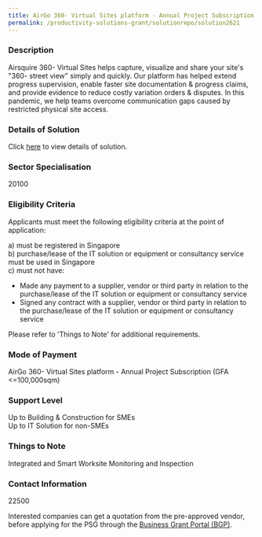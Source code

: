 ```yaml
---
title: AirGo 360- Virtual Sites platform - Annual Project Subscription (GFA <=100,000sqm)
permalink: /productivity-solutions-grant/solutionrepo/solution2621
---
```


### Description

Airsquire 360- Virtual Sites helps capture, visualize and share your site's "360- street view" simply and quickly. Our platform has helped extend progress supervision, enable faster site documentation & progress claims, and provide evidence to reduce costly variation orders & disputes. In this pandemic, we help teams overcome communication gaps caused by restricted physical site access.

### Details of Solution

Click <a href='Airsquire Pte. Ltd.' target='_blank' rel='noopener'>here</a> to view details of solution.

### Sector Specialisation

 20100 

### Eligibility Criteria

Applicants must meet the following eligibility criteria at the point of application:

a) must be registered in Singapore <br>
b) purchase/lease of the IT solution or equipment or consultancy service must be used in Singapore <br>
c) must not have:
- Made any payment to a supplier, vendor or third party in relation to the purchase/lease of the IT solution or equipment or consultancy service
- Signed any contract with a supplier, vendor or third party in relation to the purchase/lease of the IT solution or equipment or consultancy service

Please refer to 'Things to Note' for additional requirements.

### Mode of Payment
AirGo 360- Virtual Sites platform - Annual Project Subscription (GFA <=100,000sqm)

### Support Level
Up to Building & Construction for SMEs <br>
Up to IT Solution for non-SMEs

### Things to Note
Integrated and Smart Worksite Monitoring and Inspection

### Contact Information
22500

Interested companies can get a quotation from the pre-approved vendor, before applying for the PSG through the <a target='_blank' rel='noopener' href='https://www.businessgrants.gov.sg/'>Business Grant Portal (BGP)</a>.
